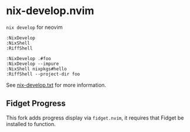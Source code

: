 # nix-develop.nvim

`nix develop` for neovim

```vim
:NixDevelop
:NixShell
:RiffShell

:NixDevelop .#foo
:NixDevelop --impure
:NixShell nixpkgs#hello
:RiffShell --project-dir foo
```

See [nix-develop.txt](doc/nix-develop.txt) for more information.

## Fidget Progress

This fork adds progress display via `fidget.nvim`, it requires that Fidget be installed to function.
